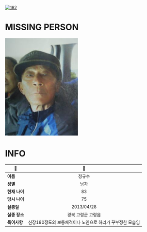 [![182](https://img.shields.io/badge/%EC%8B%A4%EC%A2%85%EC%8B%A0%EA%B3%A0%EB%8A%94%20%EA%B5%AD%EB%B2%88%EC%97%86%EC%9D%B4-182-blue)](http://safe182.go.kr/index.do)

# MISSING PERSON

<img src="./missing_person.jpg">

# INFO

|🔑|💎|
|--|:--:|
|**이름**|정규수|
|**성별**|남자|
|**현재 나이**|83|
|**당시 나이**|75|
|**실종일**|2013/04/28|
|**실종 장소**|경북 고령군 고령읍 |
|**특이사항**|신장180정도의 보통체격이나 노인으로 허리가 꾸부정한 모습임|
